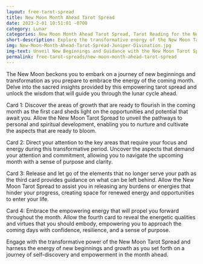 ```yaml
---
layout: free-tarot-spread
title: New Moon Month Ahead Tarot Spread
date: 2023-2-01 10:51:01 -0700
category: Lunar
categories: New Moon Month Ahead Tarot Spread, Tarot Reading for the New Moon, Tarot Spread for Upcoming Month, New Moon Manifestation Tarot, Setting Intentions with Tarot, Online New Moon Tarot Reading, Lunar Cycle Tarot Insights, New Moon Divination Layout, New Moon Ritual with Tarot, Tarot Cards for New Beginnings
short-description: Explore the transformative energy of the New Moon Tarot Spread, offering profound insights into the growth and opportunities that await you in the coming month. Discover what requires your attention, what can be released, and the empowering energy to embrace during this new lunar cycle.
img: New-Moon-Month-Ahead-Tarot-Spread-Juniper-Divination.jpg
img-text: Unveil New Beginnings and Guidance with the New Moon Tarot Spread
permalink: free-tarot-spreads/new-moon-month-ahead-tarot-spread
---
```

The New Moon beckons you to embark on a journey of new beginnings and transformation as you prepare to embrace the energy of the coming month. Delve into the sacred insights provided by this empowering tarot spread and unlock the wisdom that will guide you through the lunar cycle ahead.

Card 1: Discover the areas of growth that are ready to flourish in the coming month as the first card sheds light on the opportunities and potential that await you. Allow the New Moon Tarot Spread to unveil the pathways to personal and spiritual development, enabling you to nurture and cultivate the aspects that are ready to bloom.

Card 2: Direct your attention to the key areas that require your focus and energy during this transformative period. Uncover the aspects that demand your attention and commitment, allowing you to navigate the upcoming month with a sense of purpose and clarity.

Card 3: Release and let go of the elements that no longer serve your path as the third card provides guidance on what can be left behind. Allow the New Moon Tarot Spread to assist you in releasing any burdens or energies that hinder your progress, creating space for renewed energy and opportunities to enter your life.

Card 4: Embrace the empowering energy that will propel you forward throughout the month. Allow the fourth card to reveal the energetic qualities and virtues that you should embody, empowering you to approach the coming days with confidence, resilience, and a sense of purpose.

Engage with the transformative power of the New Moon Tarot Spread and harness the energy of new beginnings and growth as you set forth on a journey of self-discovery and empowerment in the month ahead.